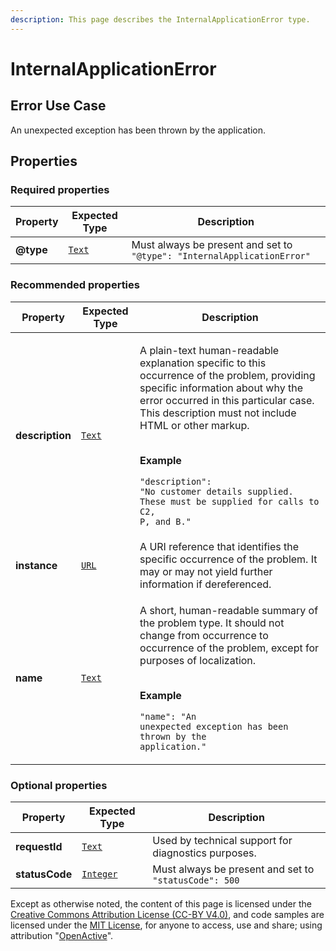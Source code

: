 ```yaml
---
description: This page describes the InternalApplicationError type.
---
```


# InternalApplicationError

## **Error Use Case**

An unexpected exception has been thrown by the application.

## **Properties**

### **Required properties**

| Property  | Expected Type                      | Description                                                              |
| --------- | ---------------------------------- | ------------------------------------------------------------------------ |
| **@type** |  [`Text`](https://schema.org/Text) |  Must always be present and set to `"@type": "InternalApplicationError"` |

### **Recommended properties**

| Property        | Expected Type                      | Description                                                                                                                                                                                                                                                                                                                                                                                    |
| --------------- | ---------------------------------- | ---------------------------------------------------------------------------------------------------------------------------------------------------------------------------------------------------------------------------------------------------------------------------------------------------------------------------------------------------------------------------------------------- |
| **description** |  [`Text`](https://schema.org/Text) | <p>A plain-text human-readable explanation specific to this occurrence of the problem, providing specific information about why the error occurred in this particular case. This description must not include HTML or other markup.</p><p><br><strong>Example</strong></p><p><code>"description": "No customer details supplied. These must be supplied for calls to C2, P, and B."</code></p> |
| **instance**    |  [`URL`](https://schema.org/URL)   | A URI reference that identifies the specific occurrence of the problem. It may or may not yield further information if dereferenced.                                                                                                                                                                                                                                                           |
| **name**        |  [`Text`](https://schema.org/Text) | <p>A short, human-readable summary of the problem type. It should not change from occurrence to occurrence of the problem, except for purposes of localization.</p><p><br><strong>Example</strong></p><p><code>"name": "An unexpected exception has been thrown by the application."</code></p>                                                                                                |

### **Optional properties**

| Property       | Expected Type                            | Description                                            |
| -------------- | ---------------------------------------- | ------------------------------------------------------ |
| **requestId**  |  [`Text`](https://schema.org/Text)       | Used by technical support for diagnostics purposes.    |
| **statusCode** |  [`Integer`](https://schema.org/Integer) |  Must always be present and set to `"statusCode": 500` |

Except as otherwise noted, the content of this page is licensed under the [Creative Commons Attribution License (CC-BY V4.0)](https://creativecommons.org/licenses/by/4.0/), and code samples are licensed under the [MIT License](https://opensource.org/licenses/MIT), for anyone to access, use and share; using attribution "[OpenActive](https://www.openactive.io)".
